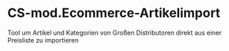 # CS-mod.Ecommerce-Artikelimport
 Tool um Artikel und Kategorien von Großen Distributoren direkt aus einer Preisliste zu importieren
